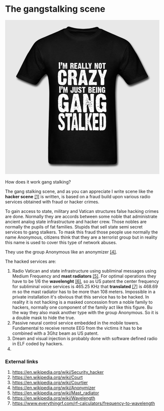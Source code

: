 # The gangstalking scene

![gang stalked](../Images/1_NrrlrQsXtTbn-bP1uyaADw.jpeg)

How does it work gang stalking?

The gang stalking scene, and as you can appreciate I write scene like the **hacker scene** [[1]](https://en.wikipedia.org/wiki/Security_hacker) is written, is based on a fraud  build upon various radio services obtained with fraud or hacker crimes.

To gain access to state, military and Vatican structures false hacking crimes are done. Normally they are accords between some noble that administrate ancient analog state infrastructure and hacker crew. Those nobles are normally the pupils of fat families. Stupids that sell state semi secret services to gang stalkers. To mask this fraud those people use normally the name Anonymous, citizens think that they are a terrorist group but in reality this name is used to cover this type of network abuses. 

They use the group Anonymous like an anonymizer [[4]](https://en.wikipedia.org/wiki/Anonymizer).

The hacked services are:

1. Radio Vatican and state infrastructure using subliminal messages using Medium Frequency and **mast radiators** [[5]](https://en.wikipedia.org/wiki/Mast_radiator). For optimal operations they have to be 1/6 the **wavelenght** [[6]](https://en.wikipedia.org/wiki/Wavelength), so as US patent the center frequency for subliminal voice services is 465.25 KHz that **translated** [[7]](https://www.everythingrf.com/rf-calculators/frequency-to-wavelength) is 468.69 m so the mast radiator has to be more than 108 meters. Impossible in a private installation it's obvious that this service has to be hacked. In reality it is not hacking is a masked concession from a noble family to hackers, normally one component of the family act like this figure. Bu the way they also mask another type with the group Anonymous. So it is a double mask to hide the true.  
2. Passive neural control service embedded in the mobile towers. Fundamental to receive remote EEG from the victims it has to be combined with a 3Ghz beam as US patent.
3. Dream and visual injection is probably done with software defined radio in ELF coded by hackers.
4. 





### External links

1. https://en.wikipedia.org/wiki/Security_hacker
2. https://en.wikipedia.org/wiki/Court
3. https://en.wikipedia.org/wiki/Courtier
4. https://en.wikipedia.org/wiki/Anonymizer
5. https://en.wikipedia.org/wiki/Mast_radiator
6. https://en.wikipedia.org/wiki/Wavelength
7. https://www.everythingrf.com/rf-calculators/frequency-to-wavelength

